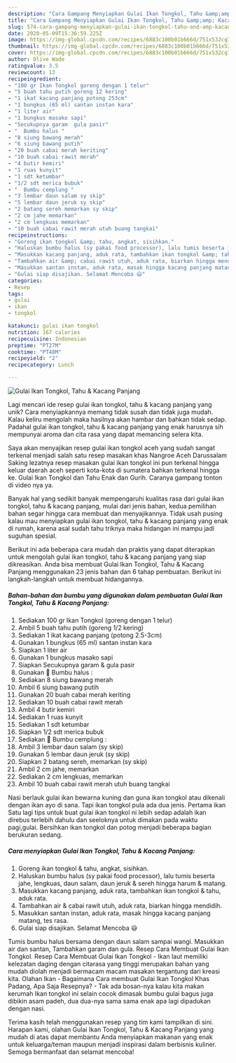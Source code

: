 ```yaml
---
description: "Cara Gampang Menyiapkan Gulai Ikan Tongkol, Tahu &amp;amp; Kacang Panjang, Menggugah Selera"
title: "Cara Gampang Menyiapkan Gulai Ikan Tongkol, Tahu &amp;amp; Kacang Panjang, Menggugah Selera"
slug: 574-cara-gampang-menyiapkan-gulai-ikan-tongkol-tahu-and-amp-kacang-panjang-menggugah-selera
date: 2020-05-09T15:36:59.225Z
image: https://img-global.cpcdn.com/recipes/6883c100b01b666d/751x532cq70/gulai-ikan-tongkol-tahu-kacang-panjang-foto-resep-utama.jpg
thumbnail: https://img-global.cpcdn.com/recipes/6883c100b01b666d/751x532cq70/gulai-ikan-tongkol-tahu-kacang-panjang-foto-resep-utama.jpg
cover: https://img-global.cpcdn.com/recipes/6883c100b01b666d/751x532cq70/gulai-ikan-tongkol-tahu-kacang-panjang-foto-resep-utama.jpg
author: Olive Wade
ratingvalue: 3.5
reviewcount: 13
recipeingredient:
- "100 gr Ikan Tongkol goreng dengan 1 telur"
- "5 buah tahu putih goreng 12 kering"
- "1 ikat kacang panjang potong 253cm"
- "1 bungkus (65 ml) santan instan kara"
- "1 liter air"
- "1 bungkus masako sapi"
- "Secukupnya garam  gula pasir"
- "  Bumbu halus "
- "8 siung bawang merah"
- "6 siung bawang putih"
- "20 buah cabai merah keriting"
- "10 buah cabai rawit merah"
- "4 butir kemiri"
- "1 ruas kunyit"
- "1 sdt ketumbar"
- "1/2 sdt merica bubuk"
- "  Bumbu cemplung "
- "3 lembar daun salam sy skip"
- "5 lembar daun jeruk sy skip"
- "2 batang sereh memarkan sy skip"
- "2 cm jahe memarkan"
- "2 cm lengkuas memarkan"
- "10 buah cabai rawit merah utuh buang tangkai"
recipeinstructions:
- "Goreng ikan tongkol &amp; tahu, angkat, sisihkan."
- "Haluskan bumbu halus (sy pakai food processor), lalu tumis beserta jahe, lengkuas, daun salam, daun jeruk &amp; sereh hingga harum &amp; matang."
- "Masukkan kacang panjang, aduk rata, tambahkan ikan tongkol &amp; tahu, aduk rata."
- "Tambahkan air &amp; cabai rawit utuh, aduk rata, biarkan hingga mendidih."
- "Masukkan santan instan, aduk rata, masak hingga kacang panjang matang, tes rasa."
- "Gulai siap disajikan. Selamat Mencoba 😃"
categories:
- Resep
tags:
- gulai
- ikan
- tongkol

katakunci: gulai ikan tongkol 
nutrition: 167 calories
recipecuisine: Indonesian
preptime: "PT27M"
cooktime: "PT48M"
recipeyield: "2"
recipecategory: Lunch

---
```



![Gulai Ikan Tongkol, Tahu &amp; Kacang Panjang](https://img-global.cpcdn.com/recipes/6883c100b01b666d/751x532cq70/gulai-ikan-tongkol-tahu-kacang-panjang-foto-resep-utama.jpg)

Lagi mencari ide resep gulai ikan tongkol, tahu &amp; kacang panjang yang unik? Cara menyiapkannya memang tidak susah dan tidak juga mudah. Kalau keliru mengolah maka hasilnya akan hambar dan bahkan tidak sedap. Padahal gulai ikan tongkol, tahu &amp; kacang panjang yang enak harusnya sih mempunyai aroma dan cita rasa yang dapat memancing selera kita.

Saya akan menyajikan resep gulai ikan tongkol aceh yang sudah sangat terkenal menjadi salah satu resep masakan khas Nangroe Aceh Darussalam Saking lezatnya resep masakan gulai ikan tongkol ini pun terkenal hingga keluar daerah aceh seperti kota-kota di sumatera bahkan terkenal hingga ke. Gulai Ikan Tongkol dan Tahu Enak dan Gurih. Caranya gampang tonton di video nya ya.

Banyak hal yang sedikit banyak mempengaruhi kualitas rasa dari gulai ikan tongkol, tahu &amp; kacang panjang, mulai dari jenis bahan, kedua pemilihan bahan segar hingga cara membuat dan menyajikannya. Tidak usah pusing kalau mau menyiapkan gulai ikan tongkol, tahu &amp; kacang panjang yang enak di rumah, karena asal sudah tahu triknya maka hidangan ini mampu jadi suguhan spesial.


Berikut ini ada beberapa cara mudah dan praktis yang dapat diterapkan untuk mengolah gulai ikan tongkol, tahu &amp; kacang panjang yang siap dikreasikan. Anda bisa membuat Gulai Ikan Tongkol, Tahu &amp; Kacang Panjang menggunakan 23 jenis bahan dan 6 tahap pembuatan. Berikut ini langkah-langkah untuk membuat hidangannya.

<!--inarticleads1-->

##### Bahan-bahan dan bumbu yang digunakan dalam pembuatan Gulai Ikan Tongkol, Tahu &amp; Kacang Panjang:

1. Sediakan 100 gr Ikan Tongkol (goreng dengan 1 telur)
1. Ambil 5 buah tahu putih (goreng 1/2 kering)
1. Sediakan 1 ikat kacang panjang (potong 2.5-3cm)
1. Gunakan 1 bungkus (65 ml) santan instan kara
1. Siapkan 1 liter air
1. Gunakan 1 bungkus masako sapi
1. Siapkan Secukupnya garam &amp; gula pasir
1. Gunakan  🍥 Bumbu halus :
1. Sediakan 8 siung bawang merah
1. Ambil 6 siung bawang putih
1. Gunakan 20 buah cabai merah keriting
1. Sediakan 10 buah cabai rawit merah
1. Ambil 4 butir kemiri
1. Sediakan 1 ruas kunyit
1. Sediakan 1 sdt ketumbar
1. Siapkan 1/2 sdt merica bubuk
1. Sediakan  🍥 Bumbu cemplung :
1. Ambil 3 lembar daun salam (sy skip)
1. Gunakan 5 lembar daun jeruk (sy skip)
1. Siapkan 2 batang sereh, memarkan (sy skip)
1. Ambil 2 cm jahe, memarkan
1. Sediakan 2 cm lengkuas, memarkan
1. Ambil 10 buah cabai rawit merah utuh buang tangkai


Nasi berlauk gulai ikan bewarna kuning dan guna ikan tongkol atau dikenali dengan ikan ayo di sana. Tapi ikan tongkol pula ada dua jenis. Pertama ikan Satu lagi tips untuk buat gulai ikan tongkol ni lebih sedap adalah ikan direbus terlebih dahulu dan seeloknya untuk dimakan pada waktu pagi,gulai. Bersihkan ikan tongkol dan potog menjadi beberapa bagian berukuran sedang. 

<!--inarticleads2-->

##### Cara menyiapkan Gulai Ikan Tongkol, Tahu &amp; Kacang Panjang:

1. Goreng ikan tongkol &amp; tahu, angkat, sisihkan.
1. Haluskan bumbu halus (sy pakai food processor), lalu tumis beserta jahe, lengkuas, daun salam, daun jeruk &amp; sereh hingga harum &amp; matang.
1. Masukkan kacang panjang, aduk rata, tambahkan ikan tongkol &amp; tahu, aduk rata.
1. Tambahkan air &amp; cabai rawit utuh, aduk rata, biarkan hingga mendidih.
1. Masukkan santan instan, aduk rata, masak hingga kacang panjang matang, tes rasa.
1. Gulai siap disajikan. Selamat Mencoba 😃


Tumis bumbu halus bersama dengan daun salam sampai wangi. Masukkan air dan santan, Tambahkan garam dan gula. Resep Cara Membuat Gulai Ikan Tongkol. Resep Cara Membuat Gulai Ikan Tongkol - Ikan laut memiliki kelezatan daging dengan citarasa yang tinggi merupakan bahan yang mudah diolah menjadi bermacam macam masakan tergantung dari kreasi kita. Olahan Ikan - Bagaimana Cara membuat Gulai Ikan Tongkol Khas Padang, Apa Saja Resepnya? - Tak ada bosan-nya kalau kita makan kerumah Ikan tongkol ini selain cocok dimasak bumbu gulai bagus juga dibikin asam padeh, dua dua-nya sama sama enak apa lagi dipadukan dengan nasi. 

Terima kasih telah menggunakan resep yang tim kami tampilkan di sini. Harapan kami, olahan Gulai Ikan Tongkol, Tahu &amp; Kacang Panjang yang mudah di atas dapat membantu Anda menyiapkan makanan yang enak untuk keluarga/teman maupun menjadi inspirasi dalam berbisnis kuliner. Semoga bermanfaat dan selamat mencoba!
